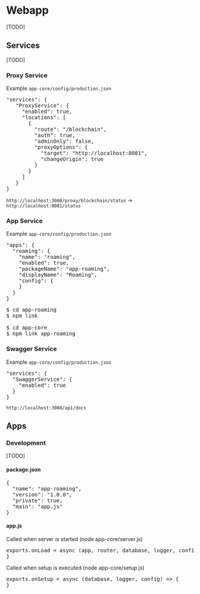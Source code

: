 # Webapp

[TODO]

## Services

[TODO]

### Proxy Service

Example ``app-core/config/production.json``

<pre>
"services": {
   "ProxyService": {
     "enabled": true,
     "locations": [
       {
         "route": "/blockchain",
         "auth": true,
         "adminOnly": false,
         "proxyOptions": {
           "target": "http://localhost:8081",
           "changeOrigin": true
         }
       }
     ]
   }
}
</pre>

``http://localhost:3000/proxy/blockchain/status`` -> ``http://localhost:8081/status``

### App Service

Example ``app-core/config/production.json``

<pre>
"apps": {
  "roaming": {
    "name": "roaming",
    "enabled": true,
    "packageName": "app-roaming",
    "displayName": "Roaming",
    "config": {
    }
  }
}
</pre>

<pre>
$ cd app-roaming
$ npm link

$ cd app-core
$ npm link app-roaming
</pre>

### Swagger Service

Example ``app-core/config/production.json``

<pre>
"services": {
  "SwaggerService": {
    "enabled": true
  }
}
</pre>

``http://localhost:3000/api/docs``

## Apps

### Development

[TODO]

#### package.json

<pre>
{
  "name": "app-roaming",
  "version": "1.0.0",
  "private": true,
  "main": "app.js"
}
</pre>

#### app.js

Called when server is started (node app-core/server.js)

<pre>
exports.onLoad = async (app, router, database, logger, config) => {
}
</pre>

Called when setup is executed (node app-core/setup.js)

<pre>
exports.onSetup = async (database, logger, config) => {
}
</pre>

